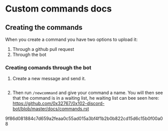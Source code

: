 # Custom commands docs


## Creating the commands

When you create a command you have two options to upload it:
1. Through a github pull request
2. Through the bot


### Creating comands through the bot


1. Create a new message and send it.

<img href="https://github.com/0x32767/0x102-discord-bot/blob/master/docs/img/1.png">


2. Then run `/newcommand` and give your command a name. You will then see that the command is in a waiting list, he waiting list can bee seen here: https://github.com/0x32767/0x102-discord-bot/blob/master/docs/commands.rst 

9f86d081884c7d659a2feaa0c55ad015a3bf4f1b2b0b822cd15d6c15b0f00a08
